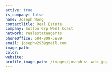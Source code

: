 ```yaml
---
active: true
is_company: false
name: Joseph Wong
contactTitle: Real Estate
company: Sutton Grp West Coast
network: realestateagents
phoneOffice: 604-809-5989
email: josephw293@gmail.com
image_path:
color:
website:
profile_image_path: /images/joseph-w--web.jpg
---
```



